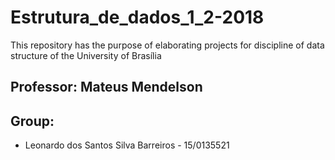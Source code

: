 # Estrutura_de_dados_1_2-2018
This repository has the purpose of elaborating projects for discipline of data structure of the University of Brasília

## Professor: Mateus Mendelson
## Group:

- Leonardo dos Santos Silva Barreiros - 15/0135521

